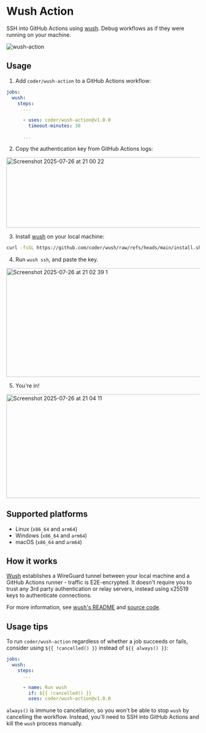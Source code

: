 # Wush Action

SSH into GitHub Actions using [wush](https://github.com/coder/wush). Debug workflows as if they were running on your machine.

![wush-action](https://github.com/user-attachments/assets/b375e30b-bc7e-479e-b55a-69ee16abc8fd)

## Usage

1. Add `coder/wush-action` to a GitHub Actions workflow:

```yaml
jobs:
  wush:
    steps:
      ...

      - uses: coder/wush-action@v1.0.0
        timeout-minutes: 30

      ...
```

2. Copy the authentication key from GitHub Actions logs:

<img width="798" height="184" alt="Screenshot 2025-07-26 at 21 00 22" src="https://github.com/user-attachments/assets/f541c9f7-f778-4d6c-a9f0-d19c8154fc61" />

3. Install [wush](https://github.com/coder/wush?tab=readme-ov-file#install) on your local machine:

```bash
curl -fsSL https://github.com/coder/wush/raw/refs/heads/main/install.sh | sh
```

4. Run `wush ssh`, and paste the key.

<img width="1047" height="284" alt="Screenshot 2025-07-26 at 21 02 39 1" src="https://github.com/user-attachments/assets/0e9a008d-10a2-4ad9-9220-37975021c2e6" />

5. You're in!

<img width="1046" height="271" alt="Screenshot 2025-07-26 at 21 04 11" src="https://github.com/user-attachments/assets/554eb0d9-4caa-4a3b-80c0-193bc202f2bc" />

## Supported platforms

- Linux (`x86_64` and `arm64`)
- Windows (`x86_64` and `arm64`)
- macOS (`x86_64` and `arm64`)

## How it works

[Wush](https://github.com/coder/wush) establishes a WireGuard tunnel between your local machine and a GitHub Actions runner - traffic is E2E-encrypted.
It doesn't require you to trust any 3rd party authentication or relay servers, instead using x25519 keys to authenticate connections.

For more information, see [wush's README](https://github.com/coder/wush?tab=readme-ov-file#technical-details) and [source code](https://github.com/coder/wush).

## Usage tips

To run `coder/wush-action` regardless of whether a job succeeds or fails, consider using `${{ !cancelled() }}` instead of `${{ always() }}`:

```yaml
jobs:
  wush:
    steps:
      ...

      - name: Run wush
        if: ${{ !cancelled() }}
        uses: coder/wush-action@v1.0.0
```

`always()` is immune to cancellation, so you won't be able to stop `wush` by cancelling the workflow. Instead, you'll need to SSH into GitHub Actions and kill the `wush` process manually.

